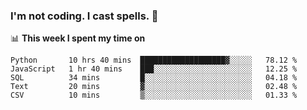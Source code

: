 ### I'm not coding. I cast spells. 🎩

📊 **This week I spent my time on**
<!--START_SECTION:waka-->
```text
Python       10 hrs 40 mins  ███████████████████▓░░░░░   78.12 % 
JavaScript   1 hr 40 mins    ███░░░░░░░░░░░░░░░░░░░░░░   12.25 % 
SQL          34 mins         █░░░░░░░░░░░░░░░░░░░░░░░░   04.18 % 
Text         20 mins         ▓░░░░░░░░░░░░░░░░░░░░░░░░   02.48 % 
CSV          10 mins         ▒░░░░░░░░░░░░░░░░░░░░░░░░   01.33 % 
```
<!--END_SECTION:waka-->
